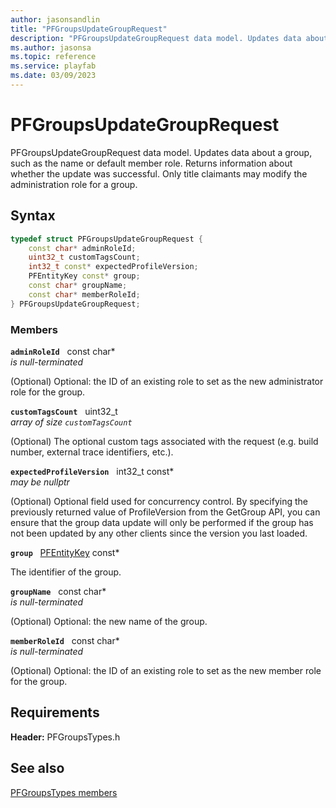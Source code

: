 ```yaml
---
author: jasonsandlin
title: "PFGroupsUpdateGroupRequest"
description: "PFGroupsUpdateGroupRequest data model. Updates data about a group, such as the name or default member role. Returns information about whether the update was successful. Only title claimants may modify the administration role for a group."
ms.author: jasonsa
ms.topic: reference
ms.service: playfab
ms.date: 03/09/2023
---
```


# PFGroupsUpdateGroupRequest  

PFGroupsUpdateGroupRequest data model. Updates data about a group, such as the name or default member role. Returns information about whether the update was successful. Only title claimants may modify the administration role for a group.  

## Syntax  
  
```cpp
typedef struct PFGroupsUpdateGroupRequest {  
    const char* adminRoleId;  
    uint32_t customTagsCount;  
    int32_t const* expectedProfileVersion;  
    PFEntityKey const* group;  
    const char* groupName;  
    const char* memberRoleId;  
} PFGroupsUpdateGroupRequest;  
```
  
### Members  
  
**`adminRoleId`** &nbsp; const char*  
*is null-terminated*  
  
(Optional) Optional: the ID of an existing role to set as the new administrator role for the group.
  
**`customTagsCount`** &nbsp; uint32_t  
*array of size `customTagsCount`*  
  
(Optional) The optional custom tags associated with the request (e.g. build number, external trace identifiers, etc.).
  
**`expectedProfileVersion`** &nbsp; int32_t const*  
*may be nullptr*  
  
(Optional) Optional field used for concurrency control. By specifying the previously returned value of ProfileVersion from the GetGroup API, you can ensure that the group data update will only be performed if the group has not been updated by any other clients since the version you last loaded.
  
**`group`** &nbsp; [PFEntityKey](../../pftypes/structs/pfentitykey-c.md) const*  
  
The identifier of the group.
  
**`groupName`** &nbsp; const char*  
*is null-terminated*  
  
(Optional) Optional: the new name of the group.
  
**`memberRoleId`** &nbsp; const char*  
*is null-terminated*  
  
(Optional) Optional: the ID of an existing role to set as the new member role for the group.
  
  
## Requirements  
  
**Header:** PFGroupsTypes.h
  
## See also  
[PFGroupsTypes members](../pfgroupstypes_members.md)  

  
  
